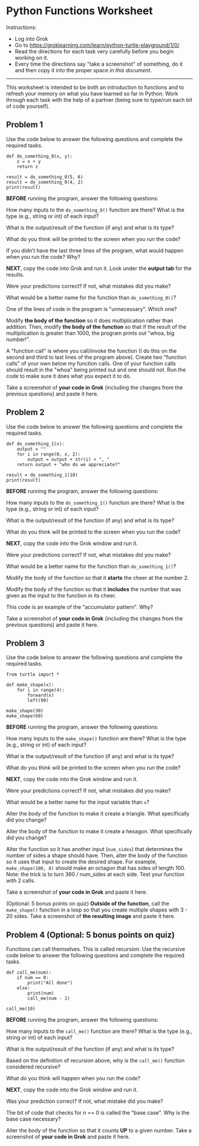 # Python Functions Worksheet

Instructions:
- Log into Grok
- Go to https://groklearning.com/learn/python-turtle-playground/1/0/
- Read the directions for each task very carefully before you begin working on it.
- Every time the directions say "take a screenshot" of something, do it and then copy it into the proper space _in this document_.

---

This worksheet is intended to be both an introduction to functions and to refresh your memory on what you have learned so far in Python. Work through each task with the help of a partner (being sure to type/run each bit of code yourself).

## Problem 1

Use the code below to answer the following questions and complete the required tasks.

```
def do_something_0(x, y):
    z = x + y
    return z

result = do_something_0(5, 6)
result = do_something_0(4, 2)
print(result)
```

**BEFORE** running the program, answer the following questions:

How many inputs to the `do_something_0()` function are there? What is the type (e.g., string or int) of each input?

>

What is the output/result of the function (if any) and what is its type?

>

What do you think will be printed to the screen when you run the code?

>

If you didn’t have the last three lines of the program, what would happen when you run the code? Why?

>

**NEXT**, copy the code into Grok and run it. Look under the **output tab** for the results. 

Were your predictions correct? If not, what mistakes did you make?

>

What would be a better name for the function than `do_something_0()`?

>

One of the lines of code in the program is "unnecessary". Which one?

>

Modify **the body of the function** so it does multiplication rather than addition. Then, modify **the body of the function** so that if the result of the multiplication is greater than 1000, the program prints out "whoa, big number!".

A "function call" is where you call/invoke the function (I do this on the second and third to last lines of the program above). Create two "function calls" of your own below my function calls. One of your function calls should result in the "whoa" being printed out and one should not. Run the code to make sure it does what you expect it to do.

Take a screenshot of **your code in Grok** (including the changes from the previous questions) and paste it here.

## Problem 2

Use the code below to answer the following questions and complete the required tasks.

```
def do_something_1(x):
    output = ""
    for i in range(0, x, 2):
        output = output + str(i) + ", "
    return output + "who do we appreciate?"

result = do_something_1(10)
print(result)
```

**BEFORE** running the program, answer the following questions:

How many inputs to the `do_something_1()` function are there? What is the type (e.g., string or int) of each input?

>

What is the output/result of the function (if any) and what is its type?

>

What do you think will be printed to the screen when you run the code?

>

**NEXT**, copy the code into the Grok window and run it.

Were your predictions correct? If not, what mistakes did you make?

>

What would be a better name for the function than `do_something_1()`?

>

Modify the body of the function so that it **starts** the cheer at the number 2.

Modify the body of the function so that it **includes** the number that was given as the input to the function in its cheer.

This code is an example of the "accumulator pattern". Why?

>

Take a screenshot of **your code in Grok** (including the changes from the previous questions) and paste it here.

## Problem 3

Use the code below to answer the following questions and complete the required tasks.

```
from turtle import *

def make_shape(x):
    for i in range(4):
        forward(x)
        left(90)

make_shape(30)
make_shape(60)
```

**BEFORE** running the program, answer the following questions:

How many inputs to the `make_shape()` function are there? What is the type (e.g., string or int) of each input?

>

What is the output/result of the function (if any) and what is its type?

>

What do you think will be printed to the screen when you run the code?

>

**NEXT**, copy the code into the Grok window and run it.

Were your predictions correct? If not, what mistakes did you make?

>

What would be a better name for the input variable than `x`?

>

Alter the body of the function to make it create a triangle. What specifically did you change?

>

Alter the body of the function to make it create a hexagon. What specifically did you change?

>

Alter the function so it has another input (`num_sides`) that determines the number of sides a shape should have. Then, alter the body of the function so it uses that input to create the desired shape. For example, `make_shape(100, 8)` should make an octagon that has sides of length 100. Note: the trick is to turn 360 / num_sides at each side. Test your function with 2 calls.

Take a screenshot of **your code in Grok** and paste it here.

(Optional: 5 bonus points on quiz) **Outside of the function**, call the `make_shape()` function in a loop so that you create multiple shapes with 3 - 20 sides. Take a screenshot of **the resulting image** and paste it here.

## Problem 4 (Optional: 5 bonus points on quiz)

Functions can call themselves. This is called recursion. Use the recursive code below to answer the following questions and complete the required tasks.

```
def call_me(num):
    if num == 0:
        print("All done")
    else:
        print(num)
        call_me(num - 1)

call_me(10)
```

**BEFORE** running the program, answer the following questions:

How many inputs to the `call_me()` function are there? What is the type (e.g., string or int) of each input?

>

What is the output/result of the function (if any) and what is its type?

>

Based on the definition of recursion above, why is the `call_me()` function considered recursive?

>

What do you think will happen when you run the code?

>

**NEXT**, copy the code into the Grok window and run it.

Was your prediction correct? If not, what mistake did you make?

>

The bit of code that checks for n == 0 is called the "base case". Why is the base case necessary?

>

Alter the body of the function so that it counts **UP** to a given number. Take a screenshot of **your code in Grok** and paste it here.
